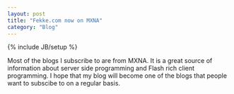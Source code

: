 ```yaml
---
layout: post
title: "Fekke.com now on MXNA"
category: "Blog"
---
```

{% include JB/setup %}

Most of the blogs I subscribe to are from MXNA. It is a great source of information about server side programming and Flash rich client programming. I hope that my blog will become one of the blogs that people want to subscibe to on a regular basis.